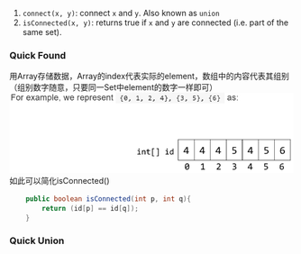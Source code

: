 1.  `connect(x, y)`: connect `x` and `y`. Also known as `union`
2.  `isConnected(x, y)`: returns true if `x` and `y` are connected (i.e. part of the same set).

### Quick Found
用Array存储数据，Array的index代表实际的element，数组中的内容代表其组别（组别数字随意，只要同一Set中element的数字一样即可）
![输入图片说明](/imgs/2025-02-24/OE9VvDOnSJrBEqeG.png)
如此可以简化isConnected()
```java
    public boolean isConnected(int p, int q){
        return (id[p] == id[q]);
    }
```
### Quick Union

<!--stackedit_data:
eyJoaXN0b3J5IjpbLTc1NDA2MDEzNV19
-->